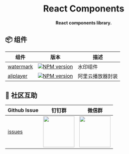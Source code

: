 <h1 align="center">React Components</h1>

<h4 align="center">React components library.<h4>

## 📦 组件

| 组件  |    版本   |    描述   |
|------|-----------|-----------|
|[watermark](https://github.com/pansyjs/react-components/packages/watermark)|[![NPM version](https://img.shields.io/npm/v/@pansy/react-fullscreen.svg?style=flat)](https://npmjs.org/package/@pansy/react-fullscreen)|水印组件|
|[aliplayer](https://github.com/pansyjs/react-components/packages/aliplayer)|[![NPM version](https://img.shields.io/npm/v/@pansy/react-aliplayer.svg?style=flat)](https://npmjs.org/package/@pansy/react-aliplayer)|阿里云播放器封装|

## 🌟 社区互助

| Github Issue                                      | 钉钉群                                                                                     | 微信群                                                                                   |
| ------------------------------------------------- | ------------------------------------------------------------------------------------------ | ---------------------------------------------------------------------------------------- |
| [issues](https://github.com/pansyjs/react-components/issues) | <img src="https://github.com/alitajs/alita/blob/master/public/dingding.png" width="100" /> | <img src="https://github.com/alitajs/alita/blob/master/public/wechat.png" width="100" /> |

